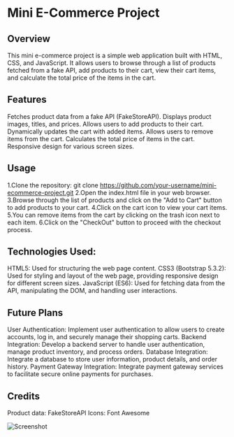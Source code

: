 # Mini E-Commerce Project
## Overview
This mini e-commerce project is a simple web application built with HTML, CSS, and JavaScript. It allows users to browse through a list of products fetched from a fake API, add products to their cart, view their cart items, and calculate the total price of the items in the cart.


## Features
Fetches product data from a fake API (FakeStoreAPI).
Displays product images, titles, and prices.
Allows users to add products to their cart.
Dynamically updates the cart with added items.
Allows users to remove items from the cart.
Calculates the total price of items in the cart.
Responsive design for various screen sizes.

## Usage
1.Clone the repository:
git clone https://github.com/your-username/mini-ecommerce-project.git
2.Open the index.html file in your web browser.
3.Browse through the list of products and click on the "Add to Cart" button to add products to your cart.
4.Click on the cart icon to view your cart items.
5.You can remove items from the cart by clicking on the trash icon next to each item.
6.Click on the "CheckOut" button to proceed with the checkout process.

## Technologies Used:
HTML5: Used for structuring the web page content.
CSS3 (Bootstrap 5.3.2): Used for styling and layout of the web page, providing responsive design for different screen sizes.
JavaScript (ES6): Used for fetching data from the API, manipulating the DOM, and handling user interactions.

## Future Plans
User Authentication: Implement user authentication to allow users to create accounts, log in, and securely manage their shopping carts.
Backend Integration: Develop a backend server to handle user authentication, manage product inventory, and process orders.
Database Integration: Integrate a database to store user information, product details, and order history.
Payment Gateway Integration: Integrate payment gateway services to facilitate secure online payments for purchases.

## Credits
Product data: FakeStoreAPI
Icons: Font Awesome


![Screenshot](https://www.google.com/url?sa=i&url=https%3A%2F%2Fwww.pexels.com%2Fsearch%2Fbeautiful%2F&psig=AOvVaw0aEm9ipiuajbNOp4QpW2cm&ust=1715010047976000&source=images&cd=vfe&opi=89978449&ved=0CBAQjRxqFwoTCJCVvrfs9oUDFQAAAAAdAAAAABAE)


